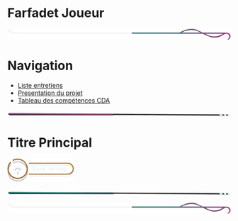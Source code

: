 # Farfadet Joueur 

<!-- Main image  -->

![border](./assets/line/border_deco_rt.png)

<!-- # Sommaire

- [Objectif et Consignes](#objectif-et-consignes) -->

# Navigation

- [Liste entretiens](./doc/entretiens/liste_entretiens.md)
- [Presentation du projet](./doc/presentation/presentation.md)
- [Tableau des compétences CDA](./assets/img/cda_competences.png)


![border](./assets/line/line-pink-point_l.png)

# Titre Principal

<a href="#sommaire">
<img src="assets/button/back_to_top.png" alt="Home page" style="width: 150px; height: auto;">
</a>

![border](./assets/line/line-teal-point_l.png)

![border](./assets/line/border_deco_rt.png)
